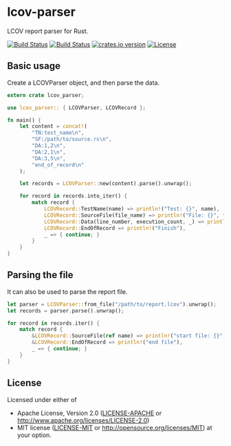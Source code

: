 # lcov-parser

LCOV report parser for Rust.

[![Build Status](https://travis-ci.org/holyshared/lcov-parser.svg)](https://travis-ci.org/holyshared/lcov-parser)
[![Build Status](https://ci.appveyor.com/api/projects/status/q83stma2v57joiwy/branch/master?svg=true)](https://ci.appveyor.com/project/holyshared/lcov-parser/branch/master)
[![crates.io version](https://img.shields.io/crates/v/lcov-parser.svg)](https://crates.io/crates/lcov-parser)
[![License](https://img.shields.io/crates/l/lcov-parser.svg)](https://github.com/holyshared/lcov-parser/blob/master/LICENSE)

## Basic usage

Create a LCOVParser object, and then parse the data.

```rust
extern crate lcov_parser;

use lcov_parser:: { LCOVParser, LCOVRecord };

fn main() {
    let content = concat!(
        "TN:test_name\n",
        "SF:/path/to/source.rs\n",
        "DA:1,2\n",
        "DA:2,1\n",
        "DA:3,5\n",
        "end_of_record\n"
    );

    let records = LCOVParser::new(content).parse().unwrap();

    for record in records.into_iter() {
        match record {
            LCOVRecord::TestName(name) => println!("Test: {}", name),
            LCOVRecord::SourceFile(file_name) => println!("File: {}", file_name),
            LCOVRecord::Data(line_number, execution_count, _) => println!("Line: {}, Executed: {}", line_number, execution_count),
            LCOVRecord::EndOfRecord => println!("Finish"),
            _ => { continue; }
        }
    }
}
```

## Parsing the file

It can also be used to parse the report file.

```rust
let parser = LCOVParser::from_file("/path/to/report.lcov").unwrap();
let records = parser.parse().unwrap();

for record in records.iter() {
    match record {
        &LCOVRecord::SourceFile(ref name) => println!("start file: {}", name),
        &LCOVRecord::EndOfRecord => println!("end file"),
        _ => { continue; }
    }
}
```

## License

Licensed under either of
 * Apache License, Version 2.0 ([LICENSE-APACHE](LICENSE-APACHE) or http://www.apache.org/licenses/LICENSE-2.0)
 * MIT license ([LICENSE-MIT](LICENSE-MIT) or http://opensource.org/licenses/MIT)
at your option.
